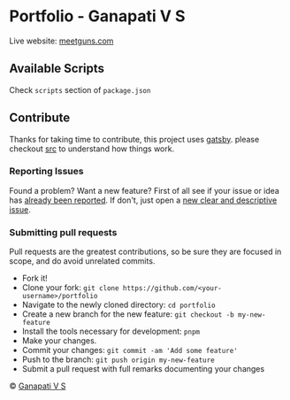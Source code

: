 # Portfolio - Ganapati V S

Live website: [meetguns.com](https://meetguns.com)

## Available Scripts

Check `scripts` section of `package.json`

## Contribute

Thanks for taking time to contribute, this project uses [gatsby](https://github.com/gatsbyjs/gatsby). please checkout [src](src) to understand how things work.

### Reporting Issues

Found a problem? Want a new feature? First of all see if your issue or idea has [already been reported](../../issues).
If don't, just open a [new clear and descriptive issue](../../issues/new).

### Submitting pull requests

Pull requests are the greatest contributions, so be sure they are focused in scope, and do avoid unrelated commits.

- Fork it!
- Clone your fork: `git clone https://github.com/<your-username>/portfolio`
- Navigate to the newly cloned directory: `cd portfolio`
- Create a new branch for the new feature: `git checkout -b my-new-feature`
- Install the tools necessary for development: `pnpm`
- Make your changes.
- Commit your changes: `git commit -am 'Add some feature'`
- Push to the branch: `git push origin my-new-feature`
- Submit a pull request with full remarks documenting your changes

© [Ganapati V S](https://meetguns.com)
